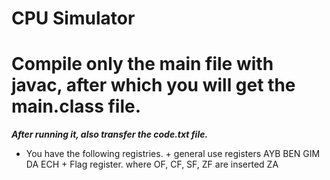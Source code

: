 # CPU Simulator
# Compile only the main file with javac, after which you will get the main.class file.
***After running it, also transfer the code.txt file.***

+ You have the following registries.
        + general use registers
            AYB 
            BEN
            GIM
            DA
            ECH
        + Flag register. where OF, CF, SF, ZF are inserted
            ZA
